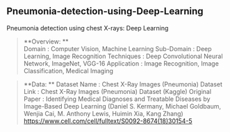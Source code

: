 ## Pneumonia-detection-using-Deep-Learning
Pneumonia detection using chest X-rays: Deep Learning

> **Overview: **  
Domain             : Computer Vision, Machine Learning
Sub-Domain         : Deep Learning, Image Recognition
Techniques         : Deep Convolutional Neural Network, ImageNet, VGG-16
Application        : Image Recognition, Image Classification, Medical Imaging

> **Data: **
Dataset Name     : Chest X-Ray Images (Pneumonia)
Dataset Link     : Chest X-Ray Images (Pneumonia) Dataset (Kaggle)
Original Paper   : Identifying Medical Diagnoses and Treatable Diseases by Image-Based Deep Learning
                   (Daniel S. Kermany, Michael Goldbaum, Wenjia Cai, M. Anthony Lewis, Huimin Xia, Kang Zhang)
                   https://www.cell.com/cell/fulltext/S0092-8674(18)30154-5
